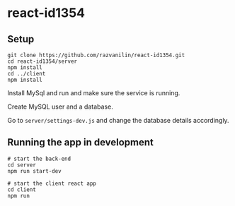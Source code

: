 # react-id1354

## Setup

```
git clone https://github.com/razvanilin/react-id1354.git
cd react-id1354/server
npm install
cd ../client
npm install
```

Install MySql and run and make sure the service is running.

Create MySQL user and a database.

Go to `server/settings-dev.js` and change the database details accordingly.

## Running the app in development

```
# start the back-end
cd server
npm run start-dev

# start the client react app
cd client
npm run
```
